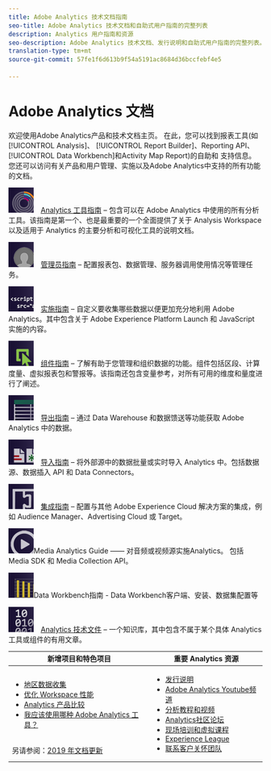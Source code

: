 ```yaml
---
title: Adobe Analytics 技术文档指南
seo-title: Adobe Analytics 技术文档和自助式用户指南的完整列表
description: Analytics 用户指南和资源
seo-description: Adobe Analytics 技术文档、发行说明和自助式用户指南的完整列表。
translation-type: tm+mt
source-git-commit: 57fe1f6d613b9f54a5191ac8684d36bccfebf4e5

---
```



# Adobe Analytics 文档

欢迎使用Adobe Analytics产品和技术文档主页。 在此，您可以找到报表工具(如 [!UICONTROL Analysis]、 [!UICONTROL Report Builder]、Reporting API、 [!UICONTROL Data Workbench]和Activity Map Report)的自助和 支持信息。 您还可以访问有关产品和用户管理、实施以及Adobe Analytics中支持的所有功能的文档。

[![工具](assets/analyze_50px.png)](/help/analyze/home.md) [Analytics 工具指南](/help/analyze/home.md) – 包含可以在 Adobe Analytics 中使用的所有分析工具。该指南是第一个、也是最重要的一个全面提供了关于 Analysis Workspace 以及适用于 Analytics 的主要分析和可视化工具的说明文档。

[![管理员](assets/admin_50px.png)](/help/admin/home.md) [管理员指南](/help/admin/home.md) – 配置报表包、数据管理、服务器调用使用情况等管理任务。

[![实施](assets/implement_50px.png)](/help/implement/home.md) [实施指南](/help/implement/home.md) – 自定义要收集哪些数据以便更加充分地利用 Adobe Analytics。其中包含关于 Adobe Experience Platform Launch 和 JavaScript 实施的内容。

[![组件](assets/components_50px.png)](/help/components/home.md) [组件指南](/help/components/home.md) – 了解有助于您管理和组织数据的功能。组件包括区段、计算度量、虚拟报表包和警报等。该指南还包含变量参考，对所有可用的维度和量度进行了阐述。

[![导出](assets/export_50px.png)](/help/export/home.md) [导出指南](/help/export/home.md) – 通过 Data Warehouse 和数据馈送等功能获取 Adobe Analytics 中的数据。

[![导入](assets/import_50px.png)](/help/import/home.md) [导入指南](/help/import/home.md) – 将外部源中的数据批量或实时导入 Analytics 中。包括数据源、数据插入 API 和 Data Connectors。

[![集成](assets/integrate_50px.png)](/help/integrate/home.md) [集成指南](/help/integrate/home.md) – 配置与其他 Adobe Experience Cloud 解决方案的集成，例如 Audience Manager、Advertising Cloud 或 Target。

[![Media Analytics](assets/media_50px.png)](https://docs.adobe.com/content/help/en/media-analytics/using/media-overview.html)Media Analytics Guide[](https://docs.adobe.com/content/help/en/media-analytics/using/media-overview.html) —— 对音频或视频源实施Analytics。 包括 Media SDK 和 Media Collection API。

[![DWB](assets/workbench_50px.png)](https://marketing.adobe.com/resources/help/en_US/insight/)Data Workbench指南[](https://marketing.adobe.com/resources/help/en_US/insight/) - Data Workbench客户端、安装、数据集配置等

[![技术文件](assets/technotes_50px.png)](/help/technotes/home.md) [Analytics 技术文件](/help/technotes/home.md) – 一个知识库，其中包含不属于某个具体 Analytics 工具或组件的有用文章。

| 新增项目和特色项目 | 重要 Analytics 资源 |
| --- | --- |
| <ul><li>[地区数据收集](/help/technotes/rdc/regional-data-collection.md)</li><li>[优化 Workspace 性能](/help/analyze/analysis-workspace/optimizing-performance.md)</li><li>[Analytics 产品比较](/help/admin/c-analytics-product-comparison/analytics-product-comparison.md)</li><li>[我应该使用哪种 Adobe Analytics 工具？](/help/admin/c-analytics-product-comparison/which-analytics-tool.md)</li></ul><br>另请参阅：[2019 年文档更新](doc-updates.md) | <ul><li> [发行说明](https://marketing.adobe.com/resources/help/en_US/whatsnew/)</li><li> [Adobe Analytics Youtube频道](https://www.youtube.com/channel/UC8I6bqCk7gO6YdoMz6W5fvw)</li><li>[分析教程和视频](https://helpx.adobe.com/analytics/kt/index/analytics-videos.html)</li><li>[Analytics社区论坛](https://forums.adobe.com/community/experience-cloud/analytics-cloud/analytics)</li><li>[现场培训和虚拟课程](https://training.adobe.com/training/courses.html#solution=adobeAnalytics)</li><li>[Experience League](https://landing.adobe.com/experience-league/)</li><li>[联系客户关怀团队](https://helpx.adobe.com/support/analytics.html)</li></ul> |

<!-- Keep around for now

## Analytics reporting capabilities

Here is a comprehensive list of and links to all the reporting capabilities in Adobe Analytics.

* [Analysis Workspace](/help/analyze/analysis-workspace/analysis-workspace-features.md)
* [Report Builder](/help/analyze/report-builder/home.md)
* [Data Warehouse](/help/export/data-warehouse/data-warehouse.md)
* [Mobile Services UI](https://docs.adobe.com/content/help/en/mobile-services/using/home.html)
* [Data Workbench](https://marketing.adobe.com/resources/help/en_US/insight/)
* [Reports & Analytics](/help/analyze/reports-analytics/getting-started.md)
* [Ad Hoc Analysis](/help/analyze/ad-hoc-analysis/adhoc-home.md)

### Analytics feature list

*   [Activity Map](/help/analyze/activity-map/activity-map.md)
*   [Anomaly Detection](/help/analyze/analysis-workspace/virtual-analyst/c-anomaly-detection/statistics-anomaly-detection.md)
*   [Bot filtering](/help/admin/admin/bot-removal/bot-rules.md)
*   [Calculated Metrics](/help/components/c-calcmetrics/cm-overview.md)
*   [Classifications](/help/components/c-classifications2/c-classifications.md)
*   [Cohort Analysis](/help/analyze/analysis-workspace/visualizations/cohort-table/cohort-analysis.md)
*   [Contribution Analysis](/help/analyze/analysis-workspace/virtual-analyst/c-anomaly-detection/anomaly-detection.md)
*   [Data Connectors](https://www.adobeexchange.com/experiencecloud.html)
*   [Data Feeds](/help/export/analytics-data-feed/c-getstarted/data-feed-overview.md)   
*   [Data Sources](/help/import/c-data-sources/datasrc-home.md)  
*   [Fallout](/help/analyze/analysis-workspace/visualizations/fallout/fallout-flow.md)
*   [Flow](/help/analyze/analysis-workspace/visualizations/c-flow/flow.md)
*   [Intelligent Alerts](/help/components/c-alerts/intellligent-alerts.md)
*   [Mobile App SDK](https://docs.adobe.com/content/help/en/mobile-services/using/home.html)  
*   [Real-time reporting](/help/components/c-real-time-reporting/realtime.md)
*   [Segmentation](/help/components/c-segmentation/seg-home.md)
*   [Segment Comparison](/help/analyze/analysis-workspace/c-panels/c-segment-comparison/segment-comparison.md)
*   [Video Tracking](https://docs.adobe.com/content/help/en/media-analytics/using/media-overview.html)
*   [Virtual Report Suites](/help/components/vrs/vrs-about.md)

## Contact options

Support delegates can get assisted support via:

**In-Product:**

1.  [Sign in to Adobe Analytics.](https://sc.omniture.com/login/)
2.  Navigate to **Help** > **Customer Care**.

**Phone:** 1-800-497-0335 (US & Canada).

Get [phone numbers for other regions](https://helpx.adobe.com/contact/dma-external/DMACustomeCareRegionalPhoneNumbers.html).

**Email:**

1.  Include [case details](https://helpx.adobe.com/experience-cloud/enterprise-email-support-guidelines.html) to open a ticket via email. 
1.  Send your case to [customercare@adobe.com](mailto:customercare@adobe.com).

Not sure if you're a **support delegate**? Find out if this [user type applies to you](https://helpx.adobe.com/experience-cloud/supported-users.html) and learn about our [enterprise support terms](https://helpx.adobe.com/support/programs/enterprise-support-terms.html).
 -->
